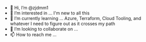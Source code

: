 - 👋 Hi, I’m @zjdmm1
- 👀 I’m interested in ... I'm new to all this
- 🌱 I’m currently learning ... Azure, Terraform, Cloud Tooling, and whatever I need to figure out as it crosses my path
- 💞️ I’m looking to collaborate on ...
- 📫 How to reach me ...

<!---
zjdmm1/zjdmm1 is a ✨ special ✨ repository because its `README.md` (this file) appears on your GitHub profile.
You can click the Preview link to take a look at your changes.
--->
